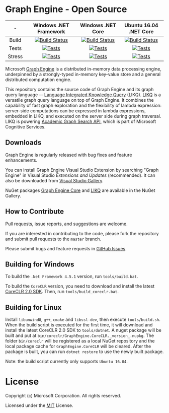 # Graph Engine - Open Source

| - | Windows .NET Framework | Windows .NET Core | Ubuntu 16.04 .NET Core |
|:------:|:------:|:------:|:------:|
|Build|[![Build Status](http://ci.graphengine.io/buildStatus/icon?job=GraphEngine-Windows-NetFX)](http://ci.graphengine.io/job/GraphEngine-Windows-NetFX/)|[![Build Status](http://ci.graphengine.io/buildStatus/icon?job=GraphEngine-Windows-NetCore)](http://ci.graphengine.io/job/GraphEngine-Windows-NetCore/)|[![Build Status](http://ci.graphengine.io/buildStatus/icon?job=GraphEngine-Ubuntu-NetCore)](http://ci.graphengine.io/job/GraphEngine-Ubuntu-NetCore/)
|Tests|[![Tests](https://img.shields.io/jenkins/t/http/ci.graphengine.io/job/GraphEngine-Windows-NetFx.svg)](http://ci.graphengine.io/job/GraphEngine-Windows-NetFx/)|[![Tests](https://img.shields.io/jenkins/t/http/ci.graphengine.io/job/GraphEngine-Windows-NetCore.svg)](http://ci.graphengine.io/job/GraphEngine-Windows-NetCore/)|[![Tests](https://img.shields.io/jenkins/t/http/ci.graphengine.io/job/GraphEngine-Ubuntu-NetCore.svg)](http://ci.graphengine.io/job/GraphEngine-Ubuntu-NetCore/)|
|Stress|[![Tests](https://img.shields.io/jenkins/t/http/ci.graphengine.io/job/GraphEngine-Windows-NetFx-Stress.svg)](http://ci.graphengine.io/job/GraphEngine-Windows-NetFx-Stress/)|[![Tests](https://img.shields.io/jenkins/t/http/ci.graphengine.io/job/GraphEngine-Windows-NetCore-Stress.svg)](http://ci.graphengine.io/job/GraphEngine-Windows-NetCore-Stress/)|[![Tests](https://img.shields.io/jenkins/t/http/ci.graphengine.io/job/GraphEngine-Ubuntu1604-NetCore-Stress.svg)](http://ci.graphengine.io/job/GraphEngine-Ubuntu-NetCore-Stress/)|

Microsoft [Graph Engine](http://www.graphengine.io/) is a distributed
in-memory data processing engine, underpinned by a strongly-typed
in-memory key-value store and a general distributed computation
engine.

This repository contains the source code of Graph Engine and its graph
query language -- <a
href="https://www.graphengine.io/video/likq.video.html"
target="_blank">Language Integrated Knowledge Query</a> (LIKQ).
[LIKQ](https://github.com/Microsoft/GraphEngine/tree/master/src/Modules/LIKQ)
is a versatile graph query language on top of Graph Engine. It
combines the capability of fast graph exploration and the flexibility
of lambda expression: server-side computations can be expressed in
lambda expressions, embedded in LIKQ, and executed on the server side
during graph traversal.  LIKQ is powering [Academic Graph Search
API](https://azure.microsoft.com/en-us/services/cognitive-services/academic-knowledge/),
which is part of Microsoft Cognitive Services.

## Downloads

Graph Engine is regularly released with bug fixes and feature enhancements.

You can install Graph Engine Visual Studio Extension by searching
"Graph Engine" in Visual Studio _Extensions and Updates_
(recommended). It can also be downloaded from <a
href="https://visualstudiogallery.msdn.microsoft.com/12835dd2-2d0e-4b8e-9e7e-9f505bb909b8" target="_blank">Visual
Studio Gallery</a>.

NuGet packages <a
href="https://www.nuget.org/packages/GraphEngine.Core/"
target="_blank">Graph Engine Core</a> and <a
href="https://www.nuget.org/packages/GraphEngine.LIKQ/"
target="_blank">LIKQ</a> are available in the NuGet Gallery.

## How to Contribute

Pull requests, issue reports, and suggestions are welcome.

If you are interested in contributing to the code, please fork the
repository and submit pull requests to the `master` branch.

Please submit bugs and feature requests in [GitHub Issues](https://github.com/Microsoft/GraphEngine/issues).

## Building for Windows

To build the `.Net Framework 4.5.1` version, run `tools/build.bat`.

To build the `CoreCLR` version, you need to download and install the
latest [CoreCLR 2.0
SDK](https://dotnetcli.blob.core.windows.net/dotnet/Sdk/master/dotnet-dev-win-x64.latest.exe).
Then, run `tools/build_coreclr.bat`.

## Building for Linux

Install `libunwind8`, `g++`, `cmake` and `libssl-dev`, then execute
`tools/build.sh`.  When the build script is executed for the first
time, it will download and install the latest CoreCLR 2.0 SDK to
`tools/dotnet`.  A nuget package will be built and put at
`bin/coreclr/GraphEngine.CoreCLR._version_.nupkg`. The folder
`bin/coreclr` will be registered as a local NuGet repository and the
local package cache for `GraphEngine.CoreCLR` will be cleared. After
the package is built, you can run `dotnet restore` to use the newly
built package.

Note: the build script currently only supports `Ubuntu 16.04`.

# License

Copyright (c) Microsoft Corporation. All rights reserved.

Licensed under the [MIT](LICENSE.md) License.

